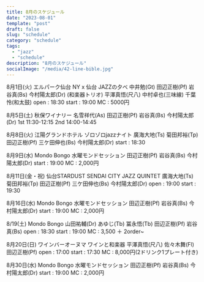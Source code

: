 ```yaml
---
title: 8月のスケジュール
date: "2023-08-01"
template: "post"
draft: false
slug: "schedule"
category: "schedule"
tags:
  - "jazz"
  - "schedule"
description: "8月のスケジュール"
socialImage: "/media/42-line-bible.jpg"
---
```


8月1日(火) エルパーク仙台 
NY x 仙台 JAZZの夕べ 
中井勉(Gt) 田辺正樹(Pf) 岩谷真(Bs) 
今村陽太郎(Dr) 
(和楽器トリオ) 
平澤真悟(尺八) 中村卓也(三味線) 千葉怜(和太鼓) 
open : 18:30 
start : 19:00 
MC : 5000円 

8月5日(土) 秋保ワイナリー
名雪祥代(As) 田辺正樹(Pf) 岩谷真(Bs) 今村陽太郎(Dr) 
1st 11:30-12:15
2nd 14:00-14:45

8月8日(火) 江陽グランドホテル
ゾロゾロjazzナイト
廣海大地(Ts) 菊田邦裕(Tp) 田辺正樹(Pf) 
三ケ田伸也(Bs) 今村陽太郎(Dr) 
start : 18:30

8月9日(水) Mondo Bongo
水曜モンドセッション
田辺正樹(Pf) 岩谷真(Bs) 今村陽太郎(Dr)
start : 19:00
MC : 2,000円
 
8月11日(金・祝) 仙台STARDUST 
SENDAI CITY JAZZ QUINTET 
廣海大地(Ts) 菊田邦裕(Tp) 田辺正樹(Pf) 
三ケ田伸也(Bs) 今村陽太郎(Dr) 
open : 19:00
start : 19:30

8月16日(水) Mondo Bongo
水曜モンドセッション
田辺正樹(Pf) 岩谷真(Bs) 今村陽太郎(Dr)
start : 19:00
MC : 2,000円

8/19(土) Mondo Bongo
山田祐輔(Dr) あゆじ(Tb) 冨永悟(Tb)
田辺正樹(Pf) 岩谷真(Bs)
open : 18:30 
start : 19:00
MC : 3,500 ＋ 2order~

8月20日(日) ワインバーオーヌマ
ワインと和楽器
平澤真悟(尺八) 佐々木舞(Fl) 田辺正樹(Pf)
open : 17:00 
start : 17:30
MC : 8,000円(2ドリンク1プレート付き)

8月30日(水) Mondo Bongo
水曜モンドセッション
田辺正樹(Pf) 岩谷真(Bs) 今村陽太郎(Dr)
start : 19:00
MC : 2,000円

